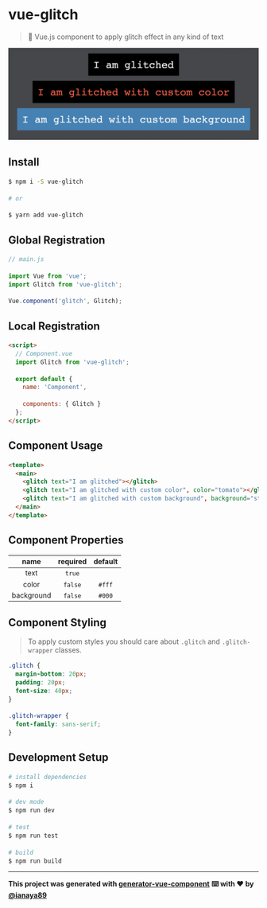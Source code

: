 # vue-glitch

> 👻 Vue.js component to apply glitch effect in any kind of text

![glitch preview](src/assets/preview.gif)


## Install

```bash
$ npm i -S vue-glitch

# or

$ yarn add vue-glitch
```

## Global Registration

```javascript
// main.js

import Vue from 'vue';
import Glitch from 'vue-glitch';

Vue.component('glitch', Glitch);
```

## Local Registration

```html
<script>
  // Component.vue
  import Glitch from 'vue-glitch';

  export default {
    name: 'Component',

    components: { Glitch }
  };
</script>
```

## Component Usage

```html
<template>
  <main>
    <glitch text="I am glitched"></glitch>
    <glitch text="I am glitched with custom color", color="tomato"></glitch>
    <glitch text="I am glitched with custom background", background="steelblue"></glitch>
  </main>
</template>
```

## Component Properties

| name | required | default |
| :---: | :---: | :---: |
| text | `true` |  |
| color | `false` | `#fff` |
| background | `false` | `#000` |


## Component Styling
> To apply custom styles you should care about `.glitch` and `.glitch-wrapper` classes.

```css
.glitch {
  margin-bottom: 20px;
  padding: 20px;
  font-size: 40px;
}

.glitch-wrapper {
  font-family: sans-serif;
}
```


## Development Setup

```bash
# install dependencies
$ npm i

# dev mode
$ npm run dev

# test
$ npm run test

# build
$ npm run build
```

---
**This project was generated with [generator-vue-component](https://github.com/ianaya89/generator-vue-component)**
**⌨️ with ❤️ by [@ianaya89](https://twitter.com/ianaya89)**
